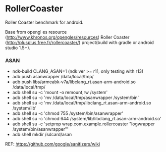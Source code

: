 RollerCoaster
=============
Roller Coaster benchmark for android.

Base from opengl es resource (http://www.khronos.org/opengles/resources) Roller Coaster (http://plusplus.free.fr/rollercoaster/) project(build with gradle or android studio 1.5+).

### ASAN

 - ndk-build CLANG_ASAN=1 (ndk ver >= r11, only testing with r13)
 - adb push asanwrapper /data/local/tmp/
 - adb push libs/armeabk-v7a/libclang_rt.asan-arm-android.so /data/local/tmp/
 - adb shell su -c 'mount -o remount,rw /system'
 - adb shell su -c 'mv /data/local/tmp/asanwrapper /system/bin'
 - adb shell su -c 'mv /data/local/tmp/libclang_rt.asan-arm-android.so /system/lib'
 - adb shell su -c 'chmod 755 /system/bin/asanwrapper'
 - adb shell su -c 'chmod 644 /system/lib/libclang_rt.asan-arm-android.so'
 - adb shell su -c 'setprop wrap.com.example.rollercoaster "logwrapper /system/bin/asanwrapper"'
 - adb shell mkdir /sdcard/asan

REF: https://github.com/google/sanitizers/wiki
